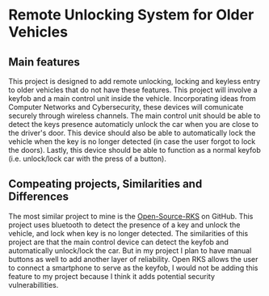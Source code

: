 # Remote Unlocking System for Older Vehicles
## Main features
This project is designed to add remote unlocking, locking and keyless entry to older vehicles that do not have these features.  This project will involve a keyfob and a main control unit inside the vehicle.  Incorporating ideas from Computer Networks and Cybersecurity, these devices will comunicate securely through wireless channels.  The main control unit should be able to detect the keys presence automaticly unlock the car when you are close to the driver's door.  This device should also be able to automatically lock the vehicle when the key is no longer detected (in case the user forgot to lock the doors).  Lastly, this device should be able to function as a normal keyfob (i.e. unlock/lock car with the press of a button). 

## Compeating projects, Similarities and Differences

The most similar project to mine is the [Open-Source-RKS][1] on GitHub.  This project uses bluetooth to detect the presence of a key and unlock the vehicle, and lock when key is no longer detected.  The similarities of this project are that the main control device can detect the keyfob and automatically unlock/lock the car.  But in my project I plan to have manual buttons as well to add another layer of reliability.  Open RKS allows the user to connect a smartphone to serve as the keyfob, I would not be adding this feature to my project because I think it adds potential security vulnerabillities.

[1]: https://github.com/fryefryefrye/Open-Source-RKS "Open Souce Remote Keyless System"
[2]: https://github.com/espressif/esp-now "ESP-NOW protocol github page"